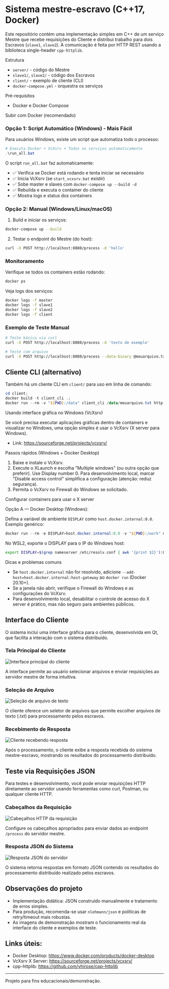 # Sistema mestre-escravo (C++17, Docker)

Este repositório contém uma implementação simples em C++ de um serviço Mestre que recebe requisições do Cliente e distribui trabalho para dois Escravos (`slave1`, `slave2`). A comunicação é feita por HTTP REST usando a biblioteca single-header `cpp-httplib`.

Estrutura
- `server/` - código do Mestre
- `slave1/`, `slave2/` - código dos Escravos
- `client/` - exemplo de cliente (CLI)
- `docker-compose.yml` - orquestra os serviços

Pré-requisitos
- Docker e Docker Compose


Subir com Docker (recomendado)

### Opção 1: Script Automático (Windows) - Mais Fácil

Para usuários Windows, existe um script que automatiza todo o processo:

```powershell
# Executa Docker + VcXsrv + Todos os serviços automaticamente
.\run_all.bat
```

O script `run_all.bat` faz automaticamente:
- ✅ Verifica se Docker está rodando e tenta iniciar se necessário
- ✅ Inicia VcXsrv (se `start_vcxsrv.bat` existir)
- ✅ Sobe master e slaves com `docker-compose up --build -d`
- ✅ Rebuilda e executa o container do cliente
- ✅ Mostra logs e status dos containers

### Opção 2: Manual (Windows/Linux/macOS)

1. Build e iniciar os serviços:

```bash
docker-compose up --build
```

2. Testar o endpoint do Mestre (do host):

```bash
curl -X POST http://localhost:8080/process -d 'hello'
```

### Monitoramento

Verifique se todos os containers estão rodando:
```bash
docker ps
```

Veja logs dos serviços:
```bash
docker logs -f master
docker logs -f slave1
docker logs -f slave2
docker logs -f client
```

### Exemplo de Teste Manual

```bash
# Teste básico via curl
curl -X POST http://localhost:8080/process -d 'texto de exemplo'

# Teste com arquivo
curl -X POST http://localhost:8080/process --data-binary @meuarquivo.txt
```

## Cliente CLI (alternativo)

Também há um cliente CLI em `client/` para uso em linha de comando:

```powershell
cd client;
docker build -t client_cli .;
docker run --rm -v "${PWD}:/data" client_cli /data/meuarquivo.txt http://host.docker.internal:8080
```



Usando interface gráfica no Windows (VcXsrv)

Se você precisa executar aplicações gráficas dentro de containers e visualizar no Windows, uma opção simples é usar o VcXsrv (X server para Windows).

- Link: https://sourceforge.net/projects/vcxsrv/

Passos rápidos (Windows + Docker Desktop)

1. Baixe e instale o VcXsrv.
2. Execute o XLaunch e escolha "Multiple windows" (ou outra opção que preferir). Use Display number 0. Para desenvolvimento local, marcar "Disable access control" simplifica a configuração (atenção: reduz segurança).
3. Permita o VcXsrv no Firewall do Windows se solicitado.

Configurar containers para usar o X server

Opção A — Docker Desktop (Windows):

Defina a variável de ambiente `DISPLAY` como `host.docker.internal:0.0`. Exemplo genérico:

```powershell
docker run --rm -e DISPLAY=host.docker.internal:0.0 -v "${PWD}:/work" my-gui-image
```

No WSL2, exporte o DISPLAY para o IP do Windows host:

```bash
export DISPLAY=$(grep nameserver /etc/resolv.conf | awk '{print $2}'):0.0
```

Dicas e problemas comuns
- Se `host.docker.internal` não for resolvido, adicione `--add-host=host.docker.internal:host-gateway` ao `docker run` (Docker 20.10+).
- Se a janela não abrir, verifique o Firewall do Windows e as configurações do VcXsrv.
- Para desenvolvimento local, desabilitar o controle de acesso do X server é prático, mas não seguro para ambientes públicos.

## Interface do Cliente

O sistema inclui uma interface gráfica para o cliente, desenvolvida em Qt, que facilita a interação com o sistema distribuído.

### Tela Principal do Cliente

![Interface principal do cliente](images/image_client.png)

A interface permite ao usuário selecionar arquivos e enviar requisições ao servidor mestre de forma intuitiva.

### Seleção de Arquivo

![Seleção de arquivo de texto](images/image_client_select_txt.png)

O cliente oferece um seletor de arquivos que permite escolher arquivos de texto (.txt) para processamento pelos escravos.

### Recebimento de Resposta

![Cliente recebendo resposta](images/image_client_reiceve_response.png)

Após o processamento, o cliente exibe a resposta recebida do sistema mestre-escravo, mostrando os resultados do processamento distribuído.

## Teste via Requisições JSON

Para testes e desenvolvimento, você pode enviar requisições HTTP diretamente ao servidor usando ferramentas como curl, Postman, ou qualquer cliente HTTP.

### Cabeçalhos da Requisição

![Cabeçalhos HTTP da requisição](images/image_json_head.png)

Configure os cabeçalhos apropriados para enviar dados ao endpoint `/process` do servidor mestre.

### Resposta JSON do Sistema

![Resposta JSON do servidor](images/image_json_response.png)

O sistema retorna respostas em formato JSON contendo os resultados do processamento distribuído realizado pelos escravos.

## Observações do projeto
- Implementação didática: JSON construído manualmente e tratamento de erros simples.
- Para produção, recomenda-se usar `nlohmann/json` e políticas de retry/timeout mais robustas.
- As imagens de demonstração mostram o funcionamento real da interface do cliente e exemplos de teste.

## Links úteis:
- Docker Desktop: https://www.docker.com/products/docker-desktop
- VcXsrv X Server: https://sourceforge.net/projects/vcxsrv/
- cpp-httplib: https://github.com/yhirose/cpp-httplib

---
Projeto para fins educacionais/demonstração.